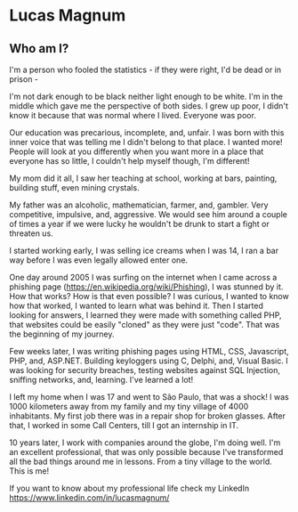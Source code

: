 # Lucas Magnum

## Who am I?

I'm a person who fooled the statistics - if they were right, I'd be dead or in prison -

I'm not dark enough to be black neither light enough to be white. I'm in the middle which gave me the perspective of both sides. I grew up poor, I didn't know it because that was normal where I lived. Everyone was poor. 

Our education was precarious, incomplete, and, unfair. I was born with this inner voice that was telling me I didn't belong to that place. I wanted more! People will look at you differently when you want more in a place that everyone has so little, I couldn't help myself though, I'm different!

My mom did it all, I saw her teaching at school, working at bars, painting, building stuff, even mining crystals. 

My father was an alcoholic, mathematician, farmer, and, gambler. Very competitive, impulsive, and, aggressive. We would see him around a couple of times a year if we were lucky he wouldn't be drunk to start a fight or threaten us.

I started working early, I was selling ice creams when I was 14, I ran a bar way before I was even legally allowed enter one.

One day around 2005 I was surfing on the internet when I came across a phishing page (https://en.wikipedia.org/wiki/Phishing), I was stunned by it. How that works? How is that even possible? I was curious, I wanted to know how that worked, I wanted to learn what was behind it. Then I started looking for answers, I learned they were made with something called PHP, that websites could be easily "cloned" as they were just "code". That was the beginning of my journey.

Few weeks later, I was writing phishing pages using HTML, CSS, Javascript, PHP, and, ASP.NET. Building keyloggers using C, Delphi, and, Visual Basic. I was looking for security breaches, testing websites against SQL Injection, sniffing networks, and, learning. I've learned a lot!

I left my home when I was 17 and went to São Paulo, that was a shock! I was 1000 kilometers away from my family and my tiny village of 4000 inhabitants. My first job there was in a repair shop for broken glasses. After that, I worked in some Call Centers, till I got an internship in IT.

10 years later, I work with companies around the globe, I'm doing well. I'm an excellent professional, that was only possible because I've transformed all the bad things around me in lessons. From a tiny village to the world. This is me!

If you want to know about my professional life check my LinkedIn https://www.linkedin.com/in/lucasmagnum/

